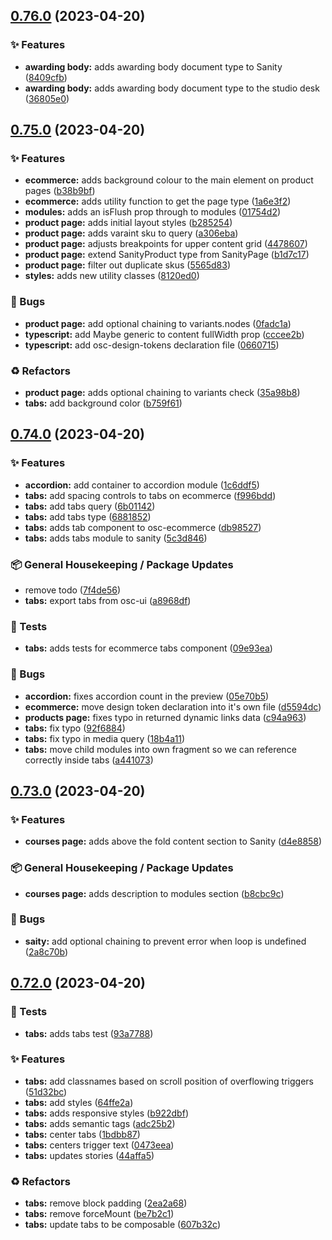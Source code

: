 ## [0.76.0](https://github.com/Open-Study-College/osc/compare/v0.75.0...v0.76.0) (2023-04-20)


### ✨ Features

* **awarding body:** adds awarding body document type to Sanity ([8409cfb](https://github.com/Open-Study-College/osc/commit/8409cfb76252e5e3cae14eb2c0fd053cf20a1f3a))
* **awarding body:** adds awarding body document type to the studio desk ([36805e0](https://github.com/Open-Study-College/osc/commit/36805e08354298ca0ce29c36262cef091a6888ca))

## [0.75.0](https://github.com/Open-Study-College/osc/compare/v0.74.0...v0.75.0) (2023-04-20)


### ✨ Features

* **ecommerce:** adds background colour to the main element on product pages ([b38b9bf](https://github.com/Open-Study-College/osc/commit/b38b9bfccfadd3dd12168cc58463e04db6b6fc05))
* **ecommerce:** adds utility function to get the page type ([1a6e3f2](https://github.com/Open-Study-College/osc/commit/1a6e3f2f2c6c494079edab5f0c307609025fccf9))
* **modules:** adds an isFlush prop through to modules ([01754d2](https://github.com/Open-Study-College/osc/commit/01754d2d84cefbf1f1d408314a38ee8a3ca36715))
* **product page:** adds initial layout styles ([b285254](https://github.com/Open-Study-College/osc/commit/b285254a0b6a5b87847e53ff6779b8dce44c731a))
* **product page:** adds varaint sku to query ([a306eba](https://github.com/Open-Study-College/osc/commit/a306ebad8dd605b2e46bca07b9ff004fa930650b))
* **product page:** adjusts breakpoints for upper content grid ([4478607](https://github.com/Open-Study-College/osc/commit/4478607bda6ea2e291c699d4224dedb3a6581808))
* **product page:** extend SanityProduct type from SanityPage ([b1d7c17](https://github.com/Open-Study-College/osc/commit/b1d7c178435231cf4fbd1eb98a43014aef98055d))
* **product page:** filter out duplicate skus ([5565d83](https://github.com/Open-Study-College/osc/commit/5565d8336a8d91901fcc3d7c91dea0af0eb7fce6))
* **styles:** adds new utility classes ([8120ed0](https://github.com/Open-Study-College/osc/commit/8120ed05d4992bfa918599be95e787efd7e06b9f))


### 🐛 Bugs

* **product page:** add optional chaining to variants.nodes ([0fadc1a](https://github.com/Open-Study-College/osc/commit/0fadc1a288c02387a65b8485bc0acc4c68af85d5))
* **typescript:** add Maybe generic to content fullWidth prop ([cccee2b](https://github.com/Open-Study-College/osc/commit/cccee2bfa61a2f9dbc0ddce7796952ca2e47c787))
* **typescript:** add osc-design-tokens declaration file ([0660715](https://github.com/Open-Study-College/osc/commit/066071598b8200c644177c5c4b12828cdb0064fd))


### ♻️ Refactors

* **product page:** adds optional chaining to variants check ([35a98b8](https://github.com/Open-Study-College/osc/commit/35a98b891f014e66bc48b49147145ffafa7fd553))
* **tabs:** add background color ([b759f61](https://github.com/Open-Study-College/osc/commit/b759f6171a8b1230b34679ed1921208821b18c9e))

## [0.74.0](https://github.com/Open-Study-College/osc/compare/v0.73.0...v0.74.0) (2023-04-20)


### ✨ Features

* **accordion:** add container to accordion module ([1c6ddf5](https://github.com/Open-Study-College/osc/commit/1c6ddf5350eb823bdaf8b46376b64690276848c7))
* **tabs:** add spacing controls to tabs on ecommerce ([f996bdd](https://github.com/Open-Study-College/osc/commit/f996bdd9533a1c4f60de26b47e3cc0445a761a14))
* **tabs:** add tabs query ([6b01142](https://github.com/Open-Study-College/osc/commit/6b01142a21d59d987e447f2e8ee357d974ace45f))
* **tabs:** add tabs type ([6881852](https://github.com/Open-Study-College/osc/commit/68818522cf465c5872c55ff52c483f5d66268fd8))
* **tabs:** adds tab component to osc-ecommerce ([db98527](https://github.com/Open-Study-College/osc/commit/db98527cd60d916e021055dc374204a5909ecbcc))
* **tabs:** adds tabs module to sanity ([5c3d846](https://github.com/Open-Study-College/osc/commit/5c3d846e8d17fa1cf229d98f78c9925fa774ebb2))


### 📦 General Housekeeping / Package Updates

* remove todo ([7f4de56](https://github.com/Open-Study-College/osc/commit/7f4de566c5d7f8ab9a280c3b5d77f25f99d377de))
* **tabs:** export tabs from osc-ui ([a8968df](https://github.com/Open-Study-College/osc/commit/a8968df4f9c128c7caa4991da5c85c9b4021cd52))


### 🧪 Tests

* **tabs:** adds tests for ecommerce tabs component ([09e93ea](https://github.com/Open-Study-College/osc/commit/09e93ea583a098e760656ce140c1dae0cecfc6f9))


### 🐛 Bugs

* **accordion:** fixes accordion count in the preview ([05e70b5](https://github.com/Open-Study-College/osc/commit/05e70b52312aa273eb0dd4da5e0d94ac3273aed9))
* **ecommerce:** move design token declaration into it's own file ([d5594dc](https://github.com/Open-Study-College/osc/commit/d5594dca16895f8c70280ae06646ba55ff1ee523))
* **products page:** fixes typo in returned dynamic links data ([c94a963](https://github.com/Open-Study-College/osc/commit/c94a963c28643241c5b71adb013504a29b80ef63))
* **tabs:** fix typo ([92f6884](https://github.com/Open-Study-College/osc/commit/92f6884a24a160845956e89e0245657d877ee2c6))
* **tabs:** fix typo in media query ([18b4a11](https://github.com/Open-Study-College/osc/commit/18b4a113aac12be4c7c162e59fe9b6b2780ea282))
* **tabs:** move child modules into own fragment so we can reference correctly inside tabs ([a441073](https://github.com/Open-Study-College/osc/commit/a441073b17fca13071f0d2908d951baeda2680c0))

## [0.73.0](https://github.com/Open-Study-College/osc/compare/v0.72.0...v0.73.0) (2023-04-20)


### ✨ Features

* **courses page:** adds above the fold content section to Sanity ([d4e8858](https://github.com/Open-Study-College/osc/commit/d4e88586ba08f54e07cac10e50e1bfe40fabb0d6))


### 📦 General Housekeeping / Package Updates

* **courses page:** adds description to modules section ([b8cbc9c](https://github.com/Open-Study-College/osc/commit/b8cbc9ce2b9ff6fc07bfa67cf60b071de37e6247))


### 🐛 Bugs

* **saity:** add optional chaining to prevent error when loop is undefined ([2a8c70b](https://github.com/Open-Study-College/osc/commit/2a8c70b00d1da5a087cdf54a7ab3a83feb38ea0a))

## [0.72.0](https://github.com/Open-Study-College/osc/compare/v0.71.0...v0.72.0) (2023-04-20)


### 🧪 Tests

* **tabs:** adds tabs test ([93a7788](https://github.com/Open-Study-College/osc/commit/93a77888fa9567cbbb7f97e844e739beb944c9dc))


### ✨ Features

* **tabs:** add classnames based on scroll position of overflowing triggers ([51d32bc](https://github.com/Open-Study-College/osc/commit/51d32bc499d3b1aaacff076e461ce93e672845a4))
* **tabs:** add styles ([64ffe2a](https://github.com/Open-Study-College/osc/commit/64ffe2a490b51ec4588abb4f9b24116c706194de))
* **tabs:** adds responsive styles ([b922dbf](https://github.com/Open-Study-College/osc/commit/b922dbff507ea01d6e76a54caa0562483908c962))
* **tabs:** adds semantic tags ([adc25b2](https://github.com/Open-Study-College/osc/commit/adc25b2bb4adfd67ae623f5dff6c5d9e954f144d))
* **tabs:** center tabs ([1bdbb87](https://github.com/Open-Study-College/osc/commit/1bdbb876897dc1ded69ebc9684a0e72ab6a66f04))
* **tabs:** centers trigger text ([0473eea](https://github.com/Open-Study-College/osc/commit/0473eead079c0f510de7fb77cd4050c8c95f2262))
* **tabs:** updates stories ([44affa5](https://github.com/Open-Study-College/osc/commit/44affa5dd81c71c17783c5df608d1a69c2b1be99))


### ♻️ Refactors

* **tabs:** remove block padding ([2ea2a68](https://github.com/Open-Study-College/osc/commit/2ea2a6807d663b8e1620c7063e6a25df5ddb14ba))
* **tabs:** remove forceMount ([be7b2c1](https://github.com/Open-Study-College/osc/commit/be7b2c1a267ca2e1c9024e1a60021765b30e47ab))
* **tabs:** update tabs to be composable ([607b32c](https://github.com/Open-Study-College/osc/commit/607b32cd25db1a044eb38d1128cc71a702cc84dd))

